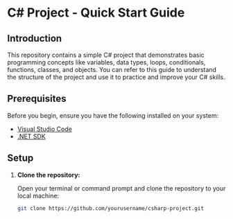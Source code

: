 # C# Project - Quick Start Guide

## Introduction

This repository contains a simple C# project that demonstrates basic programming concepts like variables, data types, loops, conditionals, functions, classes, and objects. You can refer to this guide to understand the structure of the project and use it to practice and improve your C# skills.

## Prerequisites

Before you begin, ensure you have the following installed on your system:

- [Visual Studio Code](https://code.visualstudio.com/)
- [.NET SDK](https://dotnet.microsoft.com/download)

## Setup

1. **Clone the repository:**

   Open your terminal or command prompt and clone the repository to your local machine:

   ```bash
   git clone https://github.com/yourusername/csharp-project.git
